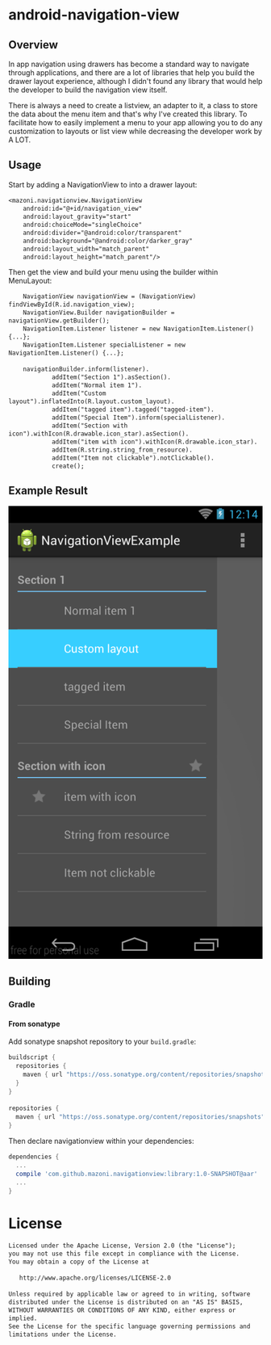 android-navigation-view
===================

## Overview

In app navigation using drawers has become a standard way to navigate through applications, and there are a lot of libraries that help you build the drawer layout experience, although I didn't found any library that would help the developer to build the navigation view itself. 

There is always a need to create a listview, an adapter to it, a class to store the data about the menu item and that's why I've created this library. To facilitate how to easily implement a menu to your app allowing you to do any customization to layouts or list view while decreasing the developer work by A LOT.

## Usage

Start by adding a NavigationView to into a drawer layout:

    <mazoni.navigationview.NavigationView
        android:id="@+id/navigation_view"
        android:layout_gravity="start"
        android:choiceMode="singleChoice"
        android:divider="@android:color/transparent"
        android:background="@android:color/darker_gray"
        android:layout_width="match_parent"
        android:layout_height="match_parent"/>
    
Then get the view and build your menu using the builder within MenuLayout:

        NavigationView navigationView = (NavigationView) findViewById(R.id.navigation_view);
        NavigationView.Builder navigationBuilder = navigationView.getBuilder();
        NavigationItem.Listener listener = new NavigationItem.Listener() {...};
        NavigationItem.Listener specialListener = new NavigationItem.Listener() {...};
        
        navigationBuilder.inform(listener).
                addItem("Section 1").asSection().
                addItem("Normal item 1").
                addItem("Custom layout").inflatedInto(R.layout.custom_layout).
                addItem("tagged item").tagged("tagged-item").
                addItem("Special Item").inform(specialListener).
                addItem("Section with icon").withIcon(R.drawable.icon_star).asSection().
                addItem("item with icon").withIcon(R.drawable.icon_star).
                addItem(R.string.string_from_resource).
                addItem("Item not clickable").notClickable().
                create();

## Example Result

![Example](https://raw.githubusercontent.com/mazoni/android-navigation-view/master/result.png "Result Example")

## Building
### Gradle

#### From sonatype

Add sonatype snapshot repository to your `build.gradle`:

```groovy
buildscript {
  repositories {
    maven { url "https://oss.sonatype.org/content/repositories/snapshots" }
  }
}
 
repositories {
  maven { url "https://oss.sonatype.org/content/repositories/snapshots" }
}
```

Then declare navigationview within your dependencies:

```groovy
dependencies {
  ...
  compile 'com.github.mazoni.navigationview:library:1.0-SNAPSHOT@aar'
  ...
}
```

License
=======

    Licensed under the Apache License, Version 2.0 (the "License");
    you may not use this file except in compliance with the License.
    You may obtain a copy of the License at

       http://www.apache.org/licenses/LICENSE-2.0

    Unless required by applicable law or agreed to in writing, software
    distributed under the License is distributed on an "AS IS" BASIS,
    WITHOUT WARRANTIES OR CONDITIONS OF ANY KIND, either express or implied.
    See the License for the specific language governing permissions and
    limitations under the License.


 [1]: http://github.com/mazoni/android-navigation-view/
